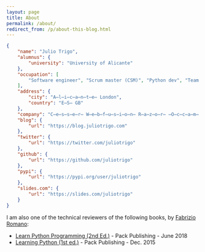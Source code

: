```yaml
---
layout: page
title: About
permalink: /about/
redirect_from: /p/about-this-blog.html
---
```


```json
{
    "name": "Julio Trigo",
    "alumnus": {
        "university": "University of Alicante"
    },
    "occupation": [
        "Software engineer", "Scrum master (CSM)", "Python dev", "Team lead"
    ],
    "address": {
        "city": "A̶l̶i̶c̶a̶n̶t̶e̶ London",
        "country": "E̶S̶ GB"
    },
    "company": "C̶e̶s̶s̶e̶r̶ W̶e̶b̶f̶u̶s̶i̶o̶n̶ R̶a̶z̶o̶r̶ ̶O̶c̶c̶a̶m̶ S̶t̶u̶d̶e̶n̶t̶.̶c̶o̶m̶ Sohonet",
    "blog": {
        "url": "https://blog.juliotrigo.com"
    },
    "twitter": {
        "url": "https://twitter.com/juliotrigo"
    },
    "github": {
        "url": "https://github.com/juliotrigo"
    },
    "pypi": {
        "url": "https://pypi.org/user/juliotrigo"
    },
    "slides.com": {
        "url": "https://slides.com/juliotrigo"
    }
}
```

I am also one of the technical reviewers of the following books, by [Fabrizio Romano](https://www.fabrizio.online/):

* [Learn Python Programming (2nd Ed.)](https://www.fabrizio.online/learn-python-programming) - Pack Publishing - June 2018
* [Learning Python (1st ed.)](https://www.fabrizio.online/learning-python) - Pack Publishing - Dec. 2015
